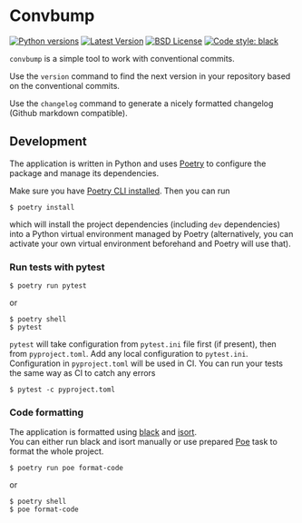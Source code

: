 Convbump
=====
[![Python versions](https://img.shields.io/pypi/pyversions/convbump)](https://pypi.org/project/convbump/)
[![Latest Version](https://img.shields.io/pypi/v/convbump.svg)](https://pypi.org/project/convbump/)
[![BSD License](https://img.shields.io/pypi/l/convbump.svg)](https://github.com/playpauseandstop/convbump/blob/master/LICENSE)
[![Code style: black](https://img.shields.io/badge/code%20style-black-000000.svg)](https://github.com/psf/black)

`convbump` is a simple tool to work with conventional commits.

Use the `version` command to find the next version in your repository
based on the conventional commits.

Use the `changelog` command to generate a nicely formatted changelog
(Github markdown compatible).

## Development
The application is written in Python and uses
[Poetry](https://python-poetry.org/docs/) to configure the package and manage
its dependencies.

Make sure you have [Poetry CLI installed](https://python-poetry.org/docs/#installation).
Then you can run

    $ poetry install

which will install the project dependencies (including `dev` dependencies) into a
Python virtual environment managed by Poetry (alternatively, you can activate
your own virtual environment beforehand and Poetry will use that).

### Run tests with pytest

    $ poetry run pytest

or

	$ poetry shell
	$ pytest

`pytest` will take configuration from `pytest.ini` file first (if present), then
from `pyproject.toml`. Add any local configuration to `pytest.ini`.
Configuration in `pyproject.toml` will be used in CI. You can run your
tests the same way as CI to catch any errors

	$ pytest -c pyproject.toml

### Code formatting
The application is formatted using [black](https://black.readthedocs.io/en/stable/) and [isort](https://pycqa.github.io/isort/).  
You can either run black and isort manually or use prepared [Poe](https://github.com/nat-n/poethepoet) task to format the whole project.

	$ poetry run poe format-code
or

	$ poetry shell
	$ poe format-code
